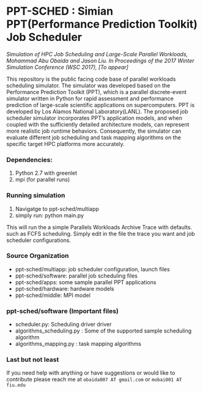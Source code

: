 # PPT-SCHED : Simian PPT(Performance Prediction Toolkit) Job Scheduler


*Simulation of HPC Job Scheduling and Large-Scale Parallel Workloads, Mohammad Abu Obaida and Jason Liu. In Proceedings of the 2017 Winter Simulation Conference (WSC 2017), [To appear]*

This repository is the public facing code base of parallel workloads scheduling simulator. 
The simulator was developed based on the Performance Prediction Toolkit (PPT), which is
a parallel discrete-event simulator written in Python for rapid assessment and performance prediction of
large-scale scientific applications on supercomputers. PPT is developed by Los Alamos National Laboratory(LANL). The proposed job scheduler simulator incorporates PPT’s application models, 
and when coupled with the sufficiently detailed architecture models, can represent
more realistic job runtime behaviors. Consequently, the simulator can evaluate different job scheduling
and task mapping algorithms on the specific target HPC platforms more accurately.
 

### Dependencies:
 1. Python 2.7 with greenlet
 2. mpi (for parallel runs)


### Running simulation
 1. Navigatge to ppt-sched/multiapp
 2. simply run: python main.py

This will run the a simple Parallels Workloads Archive Trace with defaults. such as FCFS scheduling.
Simply edit in the file the trace you want and job scheduler configurations. 


### Source Organization
 * ppt-sched/multiapp: job scheduler configuration, launch files
 * ppt-sched/software: parallel job scheduling files
 * ppt-sched/apps: some sample parallel PPT applications
 * ppt-sched/hardware: hardware models
 * ppt-sched/middle: MPI model


### ppt-sched/software (Important files)
 * scheduler.py: Scheduling driver driver 
 * algorithms_scheduling.py : Some of the supported sample scheduling algorithm
 * algorithms_mapping.py : task mapping algorithms

### Last but not least
If you need help with anything or have suggestions or would like to contribute please reach me at 
`obaida007 AT gmail.com` or `mobai001 AT fiu.edu`

